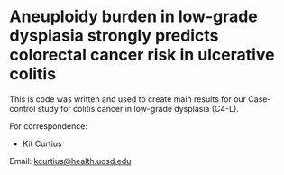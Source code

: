 # Aneuploidy burden in low-grade dysplasia strongly predicts colorectal cancer risk in ulcerative colitis

This is code was written and used to create main results for our Case-control study for colitis cancer in low-grade dysplasia (C4-L).

For correspondence:
- Kit Curtius

Email: kcurtius@health.ucsd.edu

